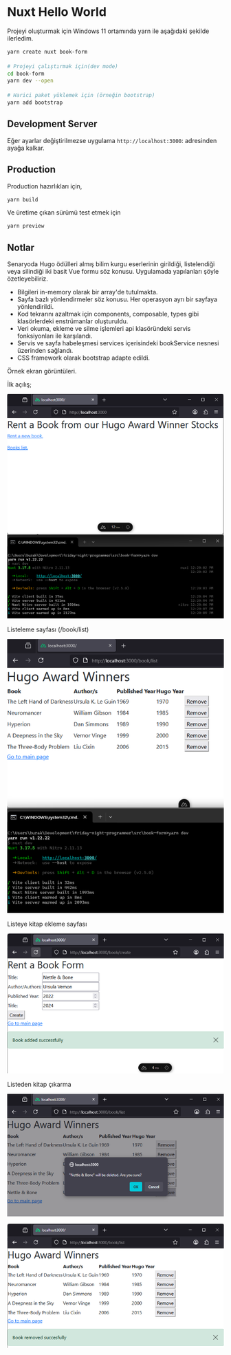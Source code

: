 # Nuxt Hello World

Projeyi oluşturmak için Windows 11 ortamında yarn ile aşağıdaki şekilde ilerledim.

```bash
yarn create nuxt book-form

# Projeyi çalıştırmak için(dev mode)
cd book-form
yarn dev --open

# Harici paket yüklemek için (örneğin bootstrap)
yarn add bootstrap
```

## Development Server

Eğer ayarlar değiştirilmezse uygulama `http://localhost:3000`: adresinden ayağa kalkar.

## Production

Production hazırlıkları için,

```bash
yarn build
```

Ve üretime çıkan sürümü test etmek için

```bash
yarn preview
```

## Notlar

Senaryoda Hugo ödülleri almış bilim kurgu eserlerinin girildiği, listelendiği veya silindiği iki basit Vue formu söz konusu. Uygulamada yapılanları şöyle özetleyebiliriz.

- Bilgileri in-memory olarak bir array'de tutulmakta.
- Sayfa bazlı yönlendirmeler söz konusu. Her operasyon ayrı bir sayfaya yönlendirildi.
- Kod tekrarını azaltmak için components, composable, types gibi klasörlerdeki enstrümanlar oluşturuldu.
- Veri okuma, ekleme ve silme işlemleri api klasöründeki servis fonksiyonları ile karşılandı.
- Servis ve sayfa habeleşmesi services içerisindeki bookService nesnesi üzerinden sağlandı.
- CSS framework olarak bootstrap adapte edildi.

Örnek ekran görüntüleri.

İlk açılış;

![Runtime_00](Images/Runtime_00.png)

Listeleme sayfası (/book/list)

![Runtime_01](Images/Runtime_01.png)

Listeye kitap ekleme sayfası

![Runtime_02](Images/Runtime_02.png)

Listeden kitap çıkarma

![Runtime_03](Images/Runtime_03.png)

![Runtime_04](Images/Runtime_04.png)
